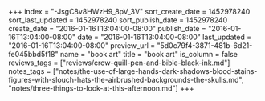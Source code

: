+++
index = "-JsgC8v8HWzH9_8pV_3V"
sort_create_date = 1452978240
sort_last_updated = 1452978240
sort_publish_date = 1452978240
create_date = "2016-01-16T13:04:00-08:00"
publish_date = "2016-01-16T13:04:00-08:00"
date = "2016-01-16T13:04:00-08:00"
last_updated = "2016-01-16T13:04:00-08:00"
preview_url = "5d0c79f4-3871-481b-6d21-fe045bbd5f18"
name = "book art"
title = "book art"
is_column = false
reviews_tags = ["reviews/crow-quill-pen-and-bible-black-ink.md"]
notes_tags = ["notes/the-use-of-large-hands-dark-shadows-blood-stains-figures-with-slouch-hats-the-airbrushed-backgrounds-the-skulls.md", "notes/three-things-to-look-at-this-afternoon.md"]
+++

